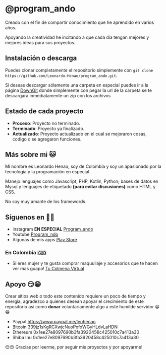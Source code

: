 # @program_ando
Creado con el fin de compartir conocimiento 
que he aprendido en varios años.

Apoyando la creatividad he incitando a que cada día 
tengan mejores y mejores ideas para sus proyectos.

## Instalación o descarga
Puedes clonar completamente el repositorio simplemente
con `git clone https://github.com/Leonardo-Henao/program_ando.git`. 

Si deseas descargar sólamente una carpeta en especial
puedes ir a la página [DownGit](https://minhaskamal.github.io/DownGit/#/home)
donde simplemente con pegar la url de la carpeta 
se te descargara inmediatamente un zip con los archivos

## Estado de cada proyecto

- **Proceso**: Proyecto no terminado.
- **Terminado**: Proyecto ya finalizado.
- **Actualizado**: Proyecto actualizado en el cual
 se mejoraron cosas, codigo o se agregaron funciones.

## Más sobre mi 🐱

Mi nombre es Leonardo Henao, soy de Colombia y soy
un apasionado por la tecnología y la 
programación en especial.

Manejo lenguajes como Javascript, PHP, Kotlin, Python; 
bases de datos en Mysql y lenguajes de etiquetado
__(para evitar discusiones)__ como HTML y CSS. 

No soy muy amante de los framewords.

## Síguenos en 👬👭

- Instagram **EN ESPECIAL** [Program_ando](https://instagram.com/program_ando)
- Youtube [Program_ndo](https://youtube.com/c/Programando_ando)
- Algunas de mis apps [Play Store](https://play.google.com/store/apps/dev?id=7404460400144886326)

### En Colombia 🇨🇴

- Si eres mujer y te gusta comprar maquullaje y 
  accesorios que te hacen ver mas guapa!
  [Tu Colmena Virtual](https://tucolmenavirtual.com)

## Apoyo 😏😁

Crear sitios web o todo este contenido requiere
un poco de tiempo y energía, agradezco a quienes
desean apoyar el crecimiento de este repositorio
asi como **donar** voluntariamente algo a este
humilde servidor 😁😁

- Paypal
  https://www.paypal.me/leohenao
- Bitcoin
  339jz1sKgRCXwjcNuoPxfxWGyHLdvLaHDN
- Ethereum
  0x1ee27e8097690b3fa3920458c425010c7a413a30
- Shiba Inu
  0x1ee27e8097690b3fa3920458c425010c7a413a30

😌😌 Gracias por leerme, por seguir mis proyectos y por apoyarme!
